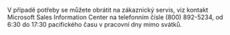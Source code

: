 <Token xmlns:xlink="http://www.w3.org/1999/xlink">V případě potřeby se můžete obrátit na zákaznický servis, viz kontakt Microsoft Sales Information Center na telefonním čísle (800) 892-5234, od 6:30 do 17:30 pacifického času v pracovní dny mimo svátků.</Token>

<!--HONumber=Jul16_HO3-->


